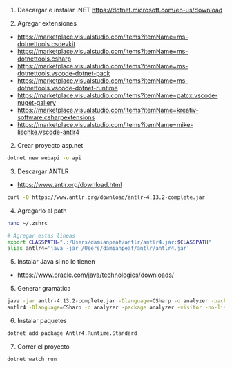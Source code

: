 1. Descargar e instalar .NET
   https://dotnet.microsoft.com/en-us/download

2. Agregar extensiones

- https://marketplace.visualstudio.com/items?itemName=ms-dotnettools.csdevkit
- https://marketplace.visualstudio.com/items?itemName=ms-dotnettools.csharp
- https://marketplace.visualstudio.com/items?itemName=ms-dotnettools.vscode-dotnet-pack
- https://marketplace.visualstudio.com/items?itemName=ms-dotnettools.vscode-dotnet-runtime
- https://marketplace.visualstudio.com/items?itemName=patcx.vscode-nuget-gallery
- https://marketplace.visualstudio.com/items?itemName=kreativ-software.csharpextensions
- https://marketplace.visualstudio.com/items?itemName=mike-lischke.vscode-antlr4

2. Crear proyecto asp.net

```bash
dotnet new webapi -o api

```

3. Descargar ANTLR

- https://www.antlr.org/download.html

```bash
curl -O https://www.antlr.org/download/antlr-4.13.2-complete.jar
```

4. Agregarlo al path

```bash
nano ~/.zshrc

# Agregar estas lineas
export CLASSPATH=".:/Users/damianpeaf/antlr/antlr4.jar:$CLASSPATH"
alias antlr4='java -jar /Users/damianpeaf/antlr/antlr4.jar'
```

5. Instalar Java si no lo tienen

- https://www.oracle.com/java/technologies/downloads/

5. Generar gramática

```bash
java -jar antlr-4.13.2-complete.jar -Dlanguage=CSharp -o analyzer -package analyzer -visitor -no-listener grammars/*.g4
antlr4 -Dlanguage=CSharp -o analyzer -package analyzer -visitor -no-listener ./grammars/*.g4
```

6. Instalar paquetes

```bash
dotnet add package Antlr4.Runtime.Standard
```

7. Correr el proyecto

```bash
dotnet watch run
```
